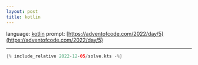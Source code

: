 ```yaml
---
layout: post
title: kotlin
---
```


language: [kotlin](https://kotlinlang.org)
prompt: [https://adventofcode.com/2022/day/5](https://adventofcode.com/2022/day/5)

---

```kotlin
{% include_relative 2022-12-05/solve.kts -%}
```

